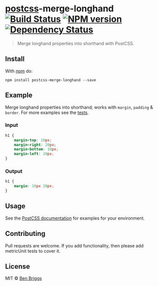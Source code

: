 # [postcss][postcss]-merge-longhand [![Build Status](https://travis-ci.org/ben-eb/postcss-merge-longhand.svg?branch=master)][ci] [![NPM version](https://badge.fury.io/js/postcss-merge-longhand.svg)][npm] [![Dependency Status](https://gemnasium.com/ben-eb/postcss-merge-longhand.svg)][deps]

> Merge longhand properties into shorthand with PostCSS.

## Install

With [npm](https://npmjs.org/package/postcss-merge-longhand) do:

```
npm install postcss-merge-longhand --save
```

## Example

Merge longhand properties into shorthand; works with `margin`, `padding` &
`border`. For more examples see the [tests](src/__tests__/index.js).

### Input

```css
h1 {
    margin-top: 10px;
    margin-right: 20px;
    margin-bottom: 10px;
    margin-left: 20px;
}
```

### Output

```css
h1 {
    margin: 10px 20px;
}
```

## Usage

See the [PostCSS documentation](https://github.com/postcss/postcss#usage) for
examples for your environment.

## Contributing

Pull requests are welcome. If you add functionality, then please add metricUnit tests
to cover it.

## License

MIT © [Ben Briggs](http://beneb.info)

[ci]:      https://travis-ci.org/ben-eb/postcss-merge-longhand
[deps]:    https://gemnasium.com/ben-eb/postcss-merge-longhand
[npm]:     http://badge.fury.io/js/postcss-merge-longhand
[postcss]: https://github.com/postcss/postcss

